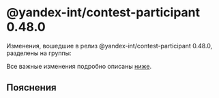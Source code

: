 # @yandex-int/contest-participant 0.48.0

<!-- ЧЕЛОВЕЧЕСКОЕ ВСТУПЛЕНИЕ -->

Изменения, вошедшие в релиз @yandex-int/contest-participant 0.48.0, разделены на группы:

Все важные изменения подробно описаны [ниже](#Пояснения).

## Пояснения

